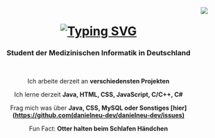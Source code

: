 <img align="right" src="https://visitor-badge.laobi.icu/badge?page_id=danielneu-dev.danielneu-dev&left_color=red&right_color:green&left_text=Hallo%20Besucher" />

<h1 align="center">
  <a href="https://git.io/typing-svg">
    <img src="https://readme-typing-svg.demolab.com?font=Righteous&weight=500&size=25&duration=4000&pause=1000&center=true&vCenter=true&random=false&width=435&lines=Hey!+Hier+ist+Daniel+Neumann!" alt="Typing SVG" />
  </a>
</h1>

<h3 align="center">Student der Medizinischen Informatik in Deutschland</h3>

<br/>

<div align="center">

  Ich arbeite derzeit an **verschiedensten Projekten**

  Ich lerne derzeit **Java, HTML, CSS, JavaScript, C/C++, C#**

  Frag mich was über **Java, CSS, MySQL oder Sonstiges [hier](https://github.com(danielneu-dev/danielneu-dev/issues)**

  Fun Fact: **Otter halten beim Schlafen Händchen**

</div>
